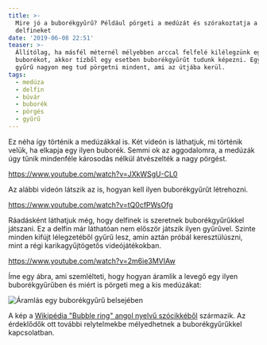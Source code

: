 ```yaml
---
title: >-
  Mire jó a buborékgyűrű? Például pörgeti a medúzát és szórakoztatja a
  delfineket
date: '2019-06-08 22:51'
teaser: >-
  Állítólag, ha másfél méternél mélyebben arccal felfelé kilélegzünk egy
  buborékot, akkor tízből egy esetben buborékgyűrűt tudunk képezni. Egy ilyen
  gyűrű nagyon meg tud pörgetni mindent, ami az útjába kerül. 
tags:
  - medúza
  - delfin
  - búvár
  - buborék
  - pörgés
  - gyűrű
---
```

Ez néha így történik a medúzákkal is. Két videón is láthatjuk, mi történik velük, ha elkapja egy ilyen buborék. Semmi ok az aggodalomra, a medúzák úgy tűnik mindenféle károsodás nélkül átvészelték a nagy pörgést.

https://www.youtube.com/watch?v=JXkWSgU-CL0

Az alábbi videón látszik az is, hogyan kell ilyen buborékgyűrűt létrehozni.

https://www.youtube.com/watch?v=tQ0cfPWsOfg

Ráadásként láthatjuk még, hogy delfinek is szeretnek buborékgyűrűkkel játszani. Ez a delfin már láthatóan nem először játszik ilyen gyűrűvel. Szinte minden kifújt lélegzetéből gyűrű lesz, amin aztán próbál keresztülúszni, mint a régi karikagyűjtögetős videójátékokban.

https://www.youtube.com/watch?v=2m6ie3MVIAw

Íme egy ábra, ami szemlélteti, hogy hogyan áramlik a levegő egy ilyen buborékgyűrűben és miért is pörgeti meg a kis medúzákat:

![Áramlás egy buborékgyűrű belsejében](https://upload.wikimedia.org/wikipedia/commons/b/b6/Vortex_ring.gif "Áramlás egy buborékgyűrű belsejében")

A kép a [Wikipédia "Bubble ring" angol nyelvű szócikkéből](https://en.wikipedia.org/wiki/Bubble_ring) származik. Az érdeklődők ott további relytelmekbe mélyedhetnek a buborékgyűrűkkel kapcsolatban.
